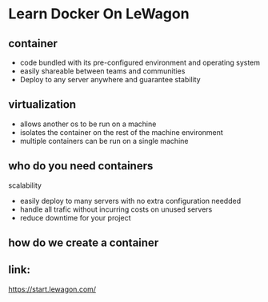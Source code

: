 # Learn Docker On LeWagon

## container
- code bundled with its pre-configured environment and operating system
- easily shareable between teams and communities
- Deploy to any server anywhere and guarantee stability

## virtualization
- allows another os to be run on a machine
- isolates the container on the rest of the machine environment
- multiple containers can be run on a single machine

## who do you need containers
scalability
- easily deploy to many servers with no extra configuration needded
- handle all trafic without incurring costs on unused servers
- reduce downtime for your project

## how do we create a container


## link:
https://start.lewagon.com/